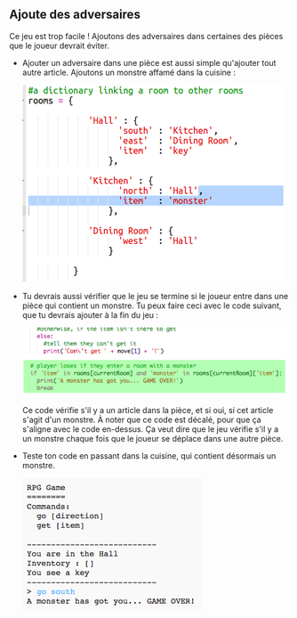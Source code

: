 ## Ajoute des adversaires

Ce jeu est trop facile ! Ajoutons des adversaires dans certaines des pièces que le joueur devrait éviter.

+ Ajouter un adversaire dans une pièce est aussi simple qu'ajouter tout autre article. Ajoutons un monstre affamé dans la cuisine :

  ![capture d'écran](images/rpg-monster-dict.png)

+ Tu devrais aussi vérifier que le jeu se termine si le joueur entre dans une pièce qui contient un monstre. Tu peux faire ceci avec le code suivant, que tu devrais ajouter à la fin du jeu :

  ![capture d'écran](images/rpg-monster-code.png)

  Ce code vérifie s'il y a un article dans la pièce, et si oui, si cet article s'agit d'un monstre. À noter que ce code est décalé, pour que ça s'aligne avec le code en-dessus. Ça veut dire que le jeu vérifie s'il y a un monstre chaque fois que le joueur se déplace dans une autre pièce.

+ Teste ton code en passant dans la cuisine, qui contient désormais un monstre.

  ![capture d'écran](images/rpg-monster-test.png)


